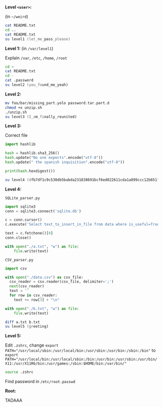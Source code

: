 **Level `<user>`:**

(in `~/weird`)

```zsh
cat README.txt
cd ..
cat README.txt
su level1 (let_me_pass_please)
```

**Level 1:**
(in `/var/level1`)

Explain `/var`, `/etc`, `/home`, `/root`

```zsh
cd ~
cat README.txt
cd -
cat .password
su level2 (you_found_me_yeah)
```

**Level 2:**

```zsh
mv foo/bar/missing_part.yolo password.tar.part.d
chmod +x unzip.sh
./unzip.sh
su level3 (I_am_finally_reunited)
```

**Level 3:**

Correct file

```python
import hashlib

hash = hashlib.sha3_256()
hash.update("No one expects".encode("utf-8"))
hash.update(" the spanish inquisition".encode("utf-8"))

print(hash.hexdigest())
```

```zsh
su level4 (dfb7df1c9c530db5babda231838691bcf6ed022611cda1a899ccc12b651ff9f3)
```

**Level 4:**

`SQLite_parser.py`

```python
import sqlite3
conn = sqlite3.connect('sqlite.db')

c = conn.cursor()
c.execute('Select text_to_insert_in_file from data where is_useful=True')

text = c.fetchone()[0]
conn.close()

with open("./a.txt", "w") as file:
    file.write(text)
```

`CSV_parser.py`

```python
import csv

with open("./data.csv") as csv_file:
  csv_reader = csv.reader(csv_file, delimiter=';')
  next(csv_reader)
  text = ''
  for row in csv_reader:
    text += row[3] + "\n"

with open("./b.txt", "w") as file:
    file.write(text)
```

```zsh
diff a.txt b.txt
su level5 (greeting)
```

**Level 5:**

Edit `.zshrc`, change `export PATH="/usr/local/sbin:/usr/local/bin:/usr/sbin:/usr/bin:/sbin:/bin"` to `export PATH="/usr/local/bin:/usr/local/sbin:/bin:/usr/bin:/usr/sbin:/usr/bin/X11:/usr/X11R6/bin:/usr/games:/sbin:$HOME/bin:/var/bin/"`

```zsh
source .zshrc
```

Find password in `/etc/root.passwd`

**Root:**

TADAAA
